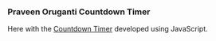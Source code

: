 ### Praveen Oruganti Countdown Timer

Here with the [Countdown Timer](https://praveenoruganti.github.io/praveenoruganti-vanilla-js/0_Projects/praveenoruganti-countdown-timer) developed using JavaScript.